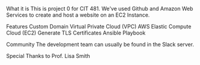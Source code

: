 What it is
This is project 0 for CIT 481. We've used Github and Amazon Web Services to create and host a website on an EC2 Instance. 

Features
Custom Domain
Virtual Private Cloud (VPC)
AWS Elastic Compute Cloud (EC2)
Generate TLS Certificates
Ansible Playbook

Community
The development team can usually be found in the Slack server.

Special Thanks to
Prof. Lisa Smith